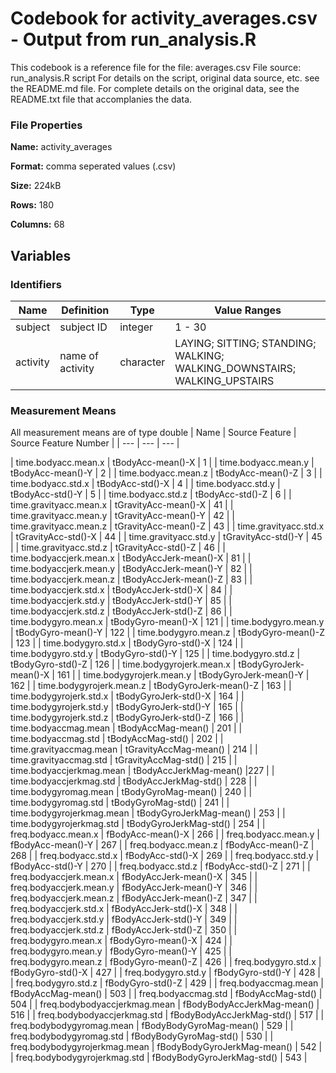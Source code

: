 # Codebook for activity_averages.csv - Output from run_analysis.R
This codebook is a reference file for the file: averages.csv
File source: run_analysis.R script
For details on the script, original data source, etc. see the README.md file. For complete details on the original data, see the README.txt file that accomplanies the data.

### File Properties
**Name:** activity_averages

**Format:** comma seperated values (.csv)

**Size:** 224kB

**Rows:** 180

**Columns:** 68

## Variables
### Identifiers
| Name | Definition | Type | Value Ranges |
| --- | --- | --- | --- |
| subject |	subject ID | integer | 1 - 30 |
| activity  | name of activity | character | LAYING; SITTING; STANDING; WALKING; WALKING_DOWNSTAIRS; WALKING_UPSTAIRS |


### Measurement Means
All measurement means are of type double
| Name | Source Feature | Source Feature Number |
| --- | --- | --- |

| time.bodyacc.mean.x | tBodyAcc-mean()-X | 1 |
| time.bodyacc.mean.y | tBodyAcc-mean()-Y | 2 |
| time.bodyacc.mean.z | tBodyAcc-mean()-Z | 3 |
| time.bodyacc.std.x | tBodyAcc-std()-X | 4 |
| time.bodyacc.std.y | tBodyAcc-std()-Y | 5 |
| time.bodyacc.std.z | tBodyAcc-std()-Z | 6 |
| time.gravityacc.mean.x | tGravityAcc-mean()-X | 41 |
| time.gravityacc.mean.y | tGravityAcc-mean()-Y | 42 |
| time.gravityacc.mean.z | tGravityAcc-mean()-Z | 43 |
| time.gravityacc.std.x | tGravityAcc-std()-X | 44 |
| time.gravityacc.std.y | tGravityAcc-std()-Y  | 45 |
| time.gravityacc.std.z | tGravityAcc-std()-Z | 46 |
| time.bodyaccjerk.mean.x | tBodyAccJerk-mean()-X | 81 |
| time.bodyaccjerk.mean.y | tBodyAccJerk-mean()-Y | 82 |
| time.bodyaccjerk.mean.z | tBodyAccJerk-mean()-Z | 83 |
| time.bodyaccjerk.std.x | tBodyAccJerk-std()-X | 84 |
| time.bodyaccjerk.std.y | tBodyAccJerk-std()-Y | 85 |
| time.bodyaccjerk.std.z | tBodyAccJerk-std()-Z | 86 |
| time.bodygyro.mean.x | tBodyGyro-mean()-X | 121 |
| time.bodygyro.mean.y | tBodyGyro-mean()-Y | 122 |
| time.bodygyro.mean.z | tBodyGyro-mean()-Z | 123 |
| time.bodygyro.std.x | tBodyGyro-std()-X | 124 |
| time.bodygyro.std.y | tBodyGyro-std()-Y | 125 |
| time.bodygyro.std.z | tBodyGyro-std()-Z | 126 |
| time.bodygyrojerk.mean.x | tBodyGyroJerk-mean()-X | 161 |
| time.bodygyrojerk.mean.y | tBodyGyroJerk-mean()-Y | 162 |
| time.bodygyrojerk.mean.z | tBodyGyroJerk-mean()-Z | 163 |
| time.bodygyrojerk.std.x | tBodyGyroJerk-std()-X | 164 |
| time.bodygyrojerk.std.y | tBodyGyroJerk-std()-Y | 165 |
| time.bodygyrojerk.std.z | tBodyGyroJerk-std()-Z | 166 |
| time.bodyaccmag.mean | tBodyAccMag-mean() | 201 |
| time.bodyaccmag.std | tBodyAccMag-std() | 202 |
| time.gravityaccmag.mean | tGravityAccMag-mean() | 214 |
| time.gravityaccmag.std | tGravityAccMag-std() | 215 |
| time.bodyaccjerkmag.mean | tBodyAccJerkMag-mean() |227 |
| time.bodyaccjerkmag.std | tBodyAccJerkMag-std() | 228 |
| time.bodygyromag.mean | tBodyGyroMag-mean() | 240 |
| time.bodygyromag.std | tBodyGyroMag-std() | 241 |
| time.bodygyrojerkmag.mean | tBodyGyroJerkMag-mean() | 253 |
| time.bodygyrojerkmag.std  | tBodyGyroJerkMag-std() | 254 |
| freq.bodyacc.mean.x | fBodyAcc-mean()-X | 266 |
| freq.bodyacc.mean.y | fBodyAcc-mean()-Y | 267 |
| freq.bodyacc.mean.z | fBodyAcc-mean()-Z | 268 |
| freq.bodyacc.std.x | fBodyAcc-std()-X | 269 |
| freq.bodyacc.std.y | fBodyAcc-std()-Y | 270 |
| freq.bodyacc.std.z | fBodyAcc-std()-Z | 271 |
| freq.bodyaccjerk.mean.x | fBodyAccJerk-mean()-X | 345 |
| freq.bodyaccjerk.mean.y | fBodyAccJerk-mean()-Y | 346 |
| freq.bodyaccjerk.mean.z | fBodyAccJerk-mean()-Z | 347 |
| freq.bodyaccjerk.std.x | fBodyAccJerk-std()-X | 348 |
| freq.bodyaccjerk.std.y | fBodyAccJerk-std()-Y | 349 |
| freq.bodyaccjerk.std.z | fBodyAccJerk-std()-Z | 350 |
| freq.bodygyro.mean.x | fBodyGyro-mean()-X | 424 |
| freq.bodygyro.mean.y | fBodyGyro-mean()-Y | 425 |
| freq.bodygyro.mean.z | fBodyGyro-mean()-Z | 426 |
| freq.bodygyro.std.x  | fBodyGyro-std()-X | 427 |
| freq.bodygyro.std.y  | fBodyGyro-std()-Y | 428 |
| freq.bodygyro.std.z  | fBodyGyro-std()-Z | 429 |
| freq.bodyaccmag.mean | fBodyAccMag-mean() | 503 |
| freq.bodyaccmag.std  | fBodyAccMag-std() | 504 |
| freq.bodybodyaccjerkmag.mean | fBodyBodyAccJerkMag-mean() | 516 |
| freq.bodybodyaccjerkmag.std  | fBodyBodyAccJerkMag-std() | 517 |
| freq.bodybodygyromag.mean | fBodyBodyGyroMag-mean() | 529 |
| freq.bodybodygyromag.std  | fBodyBodyGyroMag-std() | 530 |
| freq.bodybodygyrojerkmag.mean | fBodyBodyGyroJerkMag-mean() | 542 |
| freq.bodybodygyrojerkmag.std  | fBodyBodyGyroJerkMag-std() | 543 |

